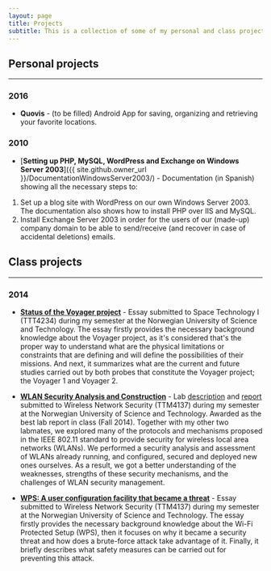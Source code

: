 ```yaml
---
layout: page
title: Projects
subtitle: This is a collection of some of my personal and class projects. Although some might be better/bigger than others, the main purpose they serve is for me to learn, practice, test or play with all those things that interest me or I am feeling curious at some point in time. A more updated list of them can also be found on my <a href="https://github.com/afranques44">Github</a>.
---
```


## Personal projects
---

### 2016
- **Quovis** - (to be filled) Android App for saving, organizing and retrieving your favorite locations.


### 2010
- [**Setting up PHP, MySQL, WordPress and Exchange on Windows Server 2003**]({{ site.github.owner_url }}/DocumentationWindowsServer2003/) - Documentation (in Spanish) showing all the necessary steps to:
1. Set up a blog site with WordPress on our own Windows Server 2003. The documentation also shows how to install PHP over IIS and MySQL.
2. Install Exchange Server 2003 in order for the users of our (made-up) company domain to be able to send/receive (and recover in case of accidental deletions) emails.


## Class projects
---

### 2014
- [**Status of the Voyager project**](/docs/space-technology-essay-antonio.pdf) - Essay submitted to Space Technology I (TTT4234) during my semester at the Norwegian University of Science and Technology. The essay firstly provides the necessary background knowledge about the Voyager project, as it's considered that's the proper way to understand what are the physical limitations or constraints that are defining and will define the possibilities of their missions. And next, it summarizes what are the current and future studies carried out by both probes that constitute the Voyager project; the Voyager 1 and Voyager 2.

- [**WLAN Security Analysis and Construction**](/docs/ttm4137-lab-report.pdf) - Lab [description](/docs/ttm4137-lab-description.pdf) and [report](/docs/ttm4137-lab-report.pdf) submitted to Wireless Network Security (TTM4137) during my semester at the Norwegian University of Science and Technology. Awarded as the best lab report in class (Fall 2014). Together with my other two labmates, we explored many of the protocols and mechanisms proposed in the IEEE 802.11 standard to provide security for wireless local area networks (WLANs). We performed a security analysis and assessment of WLANs already running, and configured, secured and deployed new ones ourselves. As a result, we got a better understanding of the weaknesses, strengths of these security mechanisms, and the challenges of WLAN security management. 

- [**WPS: A user configuration facility that became a threat**](/docs/ttm4137-essay-antonio.pdf) - Essay submitted to Wireless Network Security (TTM4137) during my semester at the Norwegian University of Science and Technology. The essay firstly provides the necessary background knowledge about the Wi-Fi Protected Setup (WPS), then it focuses on why it became a security threat and how does a brute-force attack take advantage of it. Finally, it briefly describes what safety measures can be carried out for preventing this attack.